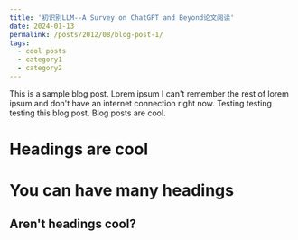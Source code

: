 ```yaml
---
title: '初识别LLM--A Survey on ChatGPT and Beyond论文阅读'
date: 2024-01-13
permalink: /posts/2012/08/blog-post-1/
tags:
  - cool posts
  - category1
  - category2
---
```


This is a sample blog post. Lorem ipsum I can't remember the rest of lorem ipsum and don't have an internet connection right now. Testing testing testing this blog post. Blog posts are cool.

# Headings are cool


You can have many headings
======

Aren't headings cool?
------
